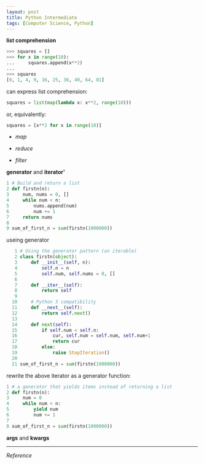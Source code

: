```yaml
---
layout: post
title: Python Intermediate
tags: [Computer Science, Python]
---
```


**list comprehension**
>


```python
>>> squares = []
>>> for x in range(10):
...     squares.append(x**2)
...
>>> squares
[0, 1, 4, 9, 16, 25, 36, 49, 64, 81]
```

can express list comprehension:
<br/>

```python
squares = list(map(lambda x: x**2, range(10)))
```
or, equivalently:
<br/>

```python
squares = [x**2 for x in range(10)]
```




- *map*
>

- *reduce*
>



- *filter*




**generator** and **iterator'**
>


```python
1 # Build and return a list
2 def firstn(n):
3     num, nums = 0, []
4     while num < n:
5         nums.append(num)
6         num += 1
7     return nums
8
9 sum_of_first_n = sum(firstn(1000000))
```
useing generator

```python
   1 # Using the generator pattern (an iterable)
   2 class firstn(object):
   3     def __init__(self, n):
   4         self.n = n
   5         self.num, self.nums = 0, []
   6
   7     def __iter__(self):
   8         return self
   9
  10     # Python 3 compatibility
  11     def __next__(self):
  12         return self.next()
  13
  14     def next(self):
  15         if self.num < self.n:
  16             cur, self.num = self.num, self.num+1
  17             return cur
  18         else:
  19             raise StopIteration()
  20
  21 sum_of_first_n = sum(firstn(1000000))
```

rewrite the above iterator as a generator function:
<br/>

```python
1 # a generator that yields items instead of returning a list
2 def firstn(n):
3     num = 0
4     while num < n:
5         yield num
6         num += 1
7
8 sum_of_first_n = sum(firstn(1000000))
```




**args** and **kwargs**


***
*Reference*
